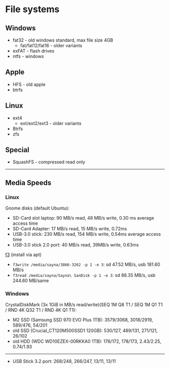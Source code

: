 
# File systems
## Windows
- fat32 - old windows standard, max file size 4GB
    - fat/fat12/fat16 - older variants
- exFAT - flash drives
- ntfs - windows

## Apple
- HFS - old apple 
- btrfs

## Linux
- ext4
    - ext/ext2/ext3 - older variants
- Btrfs
- zfs

## Special
- SquashFS - compressed read only


--- 

## Media Speeds
### Linux
Gnome disks (default Ubuntu): 
- SD-Card slot laptop: 90 MB/s read, 48 MB/s write, 0.30 ms average access time
- SD-Card Adapter: 17 MB/s read, 15 MB/s write, 0.72ms
- USB-3.0 stick: 230 MB/s read, 154 MB/s write, 0.54ms average access time
- USB-3.0 stick 2.0 port: 40 MB/s read, 39MB/s write, 0.63ms

[f3](https://github.com/AltraMayor/f3) (install via apt)
- `f3write /media/sayna/3866-3262 -p 1 -e 3`: sd 47.52 MB/s, usb 181.60 MB/s
- `f3read /media/sayna/Sayna\ SanDisk -p 1 -e 3`: sd 88.35 MB/s, usb 244.60 MB/same


### Windows
CrystalDiskMark (3x 1GiB in MB/s read/write)(SEQ 1M Q8 T1 / SEQ 1M Q1 T1 / RND 4K Q32 T1 / RND 4K Q1 T1):
- M2 SSD (Samsung SSD 970 EVO Plus 1TB): 3579/3068, 3018/2919, 589/476, 54/201
- old SSD (Crucial_CT120M500SSD1 120GB): 530/127, 489/131, 271/121, 26/102
- old HDD (WDC WD10EZEX-00RKKA0 1TB): 176/172, 178/173, 2.43/2.25, 0.74/1.93
---
- USB Stick 3.2 port: 268/248, 266/247, 13/11, 13/11

